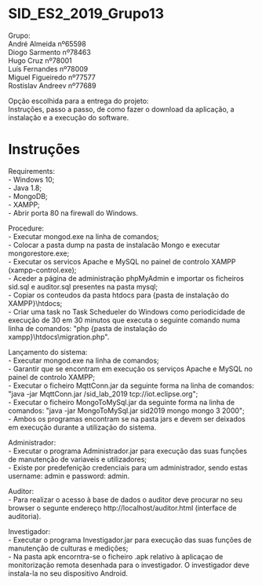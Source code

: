 # SID_ES2_2019_Grupo13

Grupo:  
André Almeida nº65598  
Diogo Sarmento nº78463  
Hugo Cruz nº78001  
Luís Fernandes nº78009  
Miguel Figueiredo nº77577  
Rostislav Andreev nº77689  

Opção escolhida para a entrega do projeto:  
Instruções, passo a passo, de como fazer o download da aplicação, a instalação e a execução do software.  

# Instruções

Requirements:  
	- Windows 10;  
	- Java 1.8;  
	- MongoDB;  
	- XAMPP;  
	- Abrir porta 80 na firewall do Windows.  

Procedure:  
	- Executar mongod.exe na linha de comandos;  
	- Colocar a pasta dump na pasta de instalacão Mongo e executar mongorestore.exe;  
	- Executar os servicos Apache e MySQL no painel de controlo XAMPP (xampp-control.exe);  
	- Aceder a página de administração phpMyAdmin e importar os ficheiros sid.sql e auditor.sql presentes na pasta mysql;  
	- Copiar os conteudos da pasta htdocs para {pasta de instalação do XAMPP}\htdocs;  
	- Criar uma task no Task Schedueler do Windows como periodicidade de execução de 30 em 30 minutos que executa o seguinte comando numa linha de comandos: "php {pasta de instalação do xampp}\htdocs\migration.php".  

Lançamento do sistema:  
	- Executar mongod.exe na linha de comandos;  
	- Garantir que se encontram em execução os serviços Apache e MySQL no painel de controlo XAMPP;  
	- Executar o ficheiro MqttConn.jar da seguinte forma na linha de comandos: "java -jar MqttConn.jar /sid_lab_2019 tcp://iot.eclipse.org";  
	- Executar o ficheiro MongoToMySql.jar da seguinte forma na linha de comandos:  "java -jar MongoToMySql.jar sid2019 mongo mongo 3 2000";  
	- Ambos os programas encontram se na pasta jars e devem ser deixados em execução durante a utilização do sistema.  

Administrador:  
	- Executar o programa Administrador.jar para execução das suas funções de manutenção de variaveis e utilizadores;  
	- Existe por predefenição credenciais para um administrador, sendo estas username: admin e password: admin.  

Auditor:  
	- Para realizar o acesso à base de dados o auditor deve procurar no seu browser o segunte endereço http://localhost/auditor.html (interface de auditoria).  

Investigador:  
	- Executar o programa Investigador.jar para execução das suas funções de manutenção de culturas e medições;  
	- Na pasta apk encorntra-se o ficheiro .apk relativo à aplicaçao de monitorização remota desenhada para o investigador. O investigador deve instala-la no seu dispositivo Android.  
